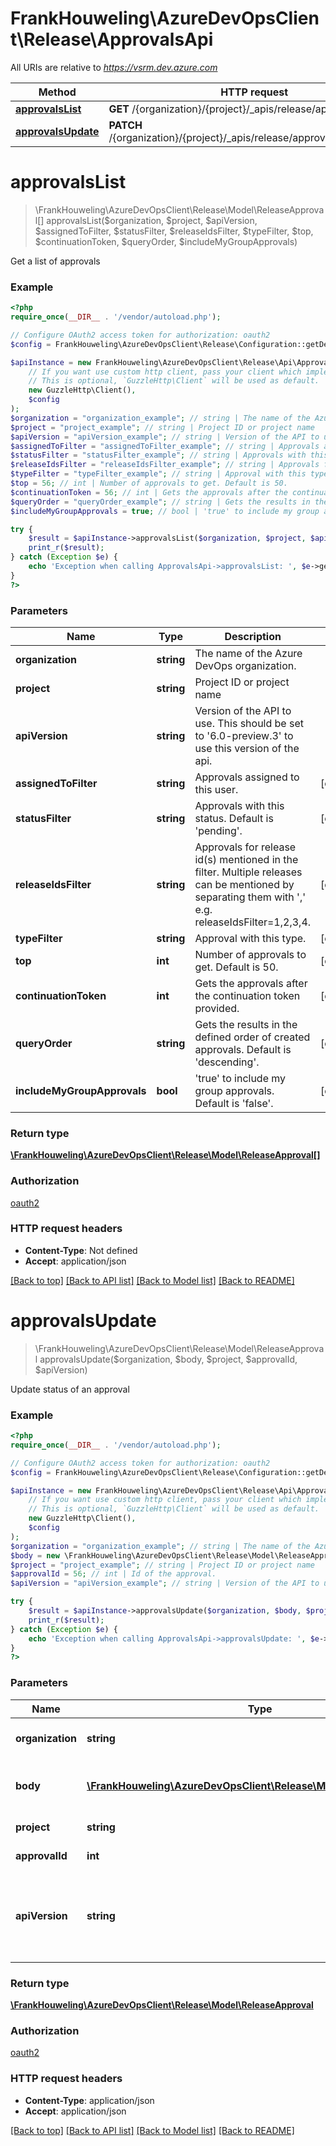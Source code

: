 # FrankHouweling\AzureDevOpsClient\Release\ApprovalsApi

All URIs are relative to *https://vsrm.dev.azure.com*

Method | HTTP request | Description
------------- | ------------- | -------------
[**approvalsList**](ApprovalsApi.md#approvalsList) | **GET** /{organization}/{project}/_apis/release/approvals | 
[**approvalsUpdate**](ApprovalsApi.md#approvalsUpdate) | **PATCH** /{organization}/{project}/_apis/release/approvals/{approvalId} | 


# **approvalsList**
> \FrankHouweling\AzureDevOpsClient\Release\Model\ReleaseApproval[] approvalsList($organization, $project, $apiVersion, $assignedToFilter, $statusFilter, $releaseIdsFilter, $typeFilter, $top, $continuationToken, $queryOrder, $includeMyGroupApprovals)



Get a list of approvals

### Example
```php
<?php
require_once(__DIR__ . '/vendor/autoload.php');

// Configure OAuth2 access token for authorization: oauth2
$config = FrankHouweling\AzureDevOpsClient\Release\Configuration::getDefaultConfiguration()->setAccessToken('YOUR_ACCESS_TOKEN');

$apiInstance = new FrankHouweling\AzureDevOpsClient\Release\Api\ApprovalsApi(
    // If you want use custom http client, pass your client which implements `GuzzleHttp\ClientInterface`.
    // This is optional, `GuzzleHttp\Client` will be used as default.
    new GuzzleHttp\Client(),
    $config
);
$organization = "organization_example"; // string | The name of the Azure DevOps organization.
$project = "project_example"; // string | Project ID or project name
$apiVersion = "apiVersion_example"; // string | Version of the API to use.  This should be set to '6.0-preview.3' to use this version of the api.
$assignedToFilter = "assignedToFilter_example"; // string | Approvals assigned to this user.
$statusFilter = "statusFilter_example"; // string | Approvals with this status. Default is 'pending'.
$releaseIdsFilter = "releaseIdsFilter_example"; // string | Approvals for release id(s) mentioned in the filter. Multiple releases can be mentioned by separating them with ',' e.g. releaseIdsFilter=1,2,3,4.
$typeFilter = "typeFilter_example"; // string | Approval with this type.
$top = 56; // int | Number of approvals to get. Default is 50.
$continuationToken = 56; // int | Gets the approvals after the continuation token provided.
$queryOrder = "queryOrder_example"; // string | Gets the results in the defined order of created approvals. Default is 'descending'.
$includeMyGroupApprovals = true; // bool | 'true' to include my group approvals. Default is 'false'.

try {
    $result = $apiInstance->approvalsList($organization, $project, $apiVersion, $assignedToFilter, $statusFilter, $releaseIdsFilter, $typeFilter, $top, $continuationToken, $queryOrder, $includeMyGroupApprovals);
    print_r($result);
} catch (Exception $e) {
    echo 'Exception when calling ApprovalsApi->approvalsList: ', $e->getMessage(), PHP_EOL;
}
?>
```

### Parameters

Name | Type | Description  | Notes
------------- | ------------- | ------------- | -------------
 **organization** | **string**| The name of the Azure DevOps organization. |
 **project** | **string**| Project ID or project name |
 **apiVersion** | **string**| Version of the API to use.  This should be set to &#39;6.0-preview.3&#39; to use this version of the api. |
 **assignedToFilter** | **string**| Approvals assigned to this user. | [optional]
 **statusFilter** | **string**| Approvals with this status. Default is &#39;pending&#39;. | [optional]
 **releaseIdsFilter** | **string**| Approvals for release id(s) mentioned in the filter. Multiple releases can be mentioned by separating them with &#39;,&#39; e.g. releaseIdsFilter&#x3D;1,2,3,4. | [optional]
 **typeFilter** | **string**| Approval with this type. | [optional]
 **top** | **int**| Number of approvals to get. Default is 50. | [optional]
 **continuationToken** | **int**| Gets the approvals after the continuation token provided. | [optional]
 **queryOrder** | **string**| Gets the results in the defined order of created approvals. Default is &#39;descending&#39;. | [optional]
 **includeMyGroupApprovals** | **bool**| &#39;true&#39; to include my group approvals. Default is &#39;false&#39;. | [optional]

### Return type

[**\FrankHouweling\AzureDevOpsClient\Release\Model\ReleaseApproval[]**](../Model/ReleaseApproval.md)

### Authorization

[oauth2](../../README.md#oauth2)

### HTTP request headers

 - **Content-Type**: Not defined
 - **Accept**: application/json

[[Back to top]](#) [[Back to API list]](../../README.md#documentation-for-api-endpoints) [[Back to Model list]](../../README.md#documentation-for-models) [[Back to README]](../../README.md)

# **approvalsUpdate**
> \FrankHouweling\AzureDevOpsClient\Release\Model\ReleaseApproval approvalsUpdate($organization, $body, $project, $approvalId, $apiVersion)



Update status of an approval

### Example
```php
<?php
require_once(__DIR__ . '/vendor/autoload.php');

// Configure OAuth2 access token for authorization: oauth2
$config = FrankHouweling\AzureDevOpsClient\Release\Configuration::getDefaultConfiguration()->setAccessToken('YOUR_ACCESS_TOKEN');

$apiInstance = new FrankHouweling\AzureDevOpsClient\Release\Api\ApprovalsApi(
    // If you want use custom http client, pass your client which implements `GuzzleHttp\ClientInterface`.
    // This is optional, `GuzzleHttp\Client` will be used as default.
    new GuzzleHttp\Client(),
    $config
);
$organization = "organization_example"; // string | The name of the Azure DevOps organization.
$body = new \FrankHouweling\AzureDevOpsClient\Release\Model\ReleaseApproval(); // \FrankHouweling\AzureDevOpsClient\Release\Model\ReleaseApproval | ReleaseApproval object having status, approver and comments.
$project = "project_example"; // string | Project ID or project name
$approvalId = 56; // int | Id of the approval.
$apiVersion = "apiVersion_example"; // string | Version of the API to use.  This should be set to '6.0-preview.3' to use this version of the api.

try {
    $result = $apiInstance->approvalsUpdate($organization, $body, $project, $approvalId, $apiVersion);
    print_r($result);
} catch (Exception $e) {
    echo 'Exception when calling ApprovalsApi->approvalsUpdate: ', $e->getMessage(), PHP_EOL;
}
?>
```

### Parameters

Name | Type | Description  | Notes
------------- | ------------- | ------------- | -------------
 **organization** | **string**| The name of the Azure DevOps organization. |
 **body** | [**\FrankHouweling\AzureDevOpsClient\Release\Model\ReleaseApproval**](../Model/ReleaseApproval.md)| ReleaseApproval object having status, approver and comments. |
 **project** | **string**| Project ID or project name |
 **approvalId** | **int**| Id of the approval. |
 **apiVersion** | **string**| Version of the API to use.  This should be set to &#39;6.0-preview.3&#39; to use this version of the api. |

### Return type

[**\FrankHouweling\AzureDevOpsClient\Release\Model\ReleaseApproval**](../Model/ReleaseApproval.md)

### Authorization

[oauth2](../../README.md#oauth2)

### HTTP request headers

 - **Content-Type**: application/json
 - **Accept**: application/json

[[Back to top]](#) [[Back to API list]](../../README.md#documentation-for-api-endpoints) [[Back to Model list]](../../README.md#documentation-for-models) [[Back to README]](../../README.md)

